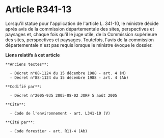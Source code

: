 # Article R341-13

Lorsqu'il statue pour l'application de l'article L. 341-10, le ministre décide après avis de la commission départementale des
sites, perspectives et paysages et, chaque fois qu'il le juge utile, de la Commission supérieure des sites, perspectives et
paysages. Toutefois, l'avis de la commission départementale n'est pas requis lorsque le ministre évoque le dossier.

**Liens relatifs à cet article**

	**Anciens textes**:

	  - Décret n°88-1124 du 15 décembre 1988 - art. 4 (M)
	  - Décret n°88-1124 du 15 décembre 1988 - art. 4 (Ab)

	**Codifié par**:

	  - Décret n°2005-935 2005-08-02 JORF 5 août 2005

	**Cite**:

	  - Code de l'environnement - art. L341-10 (V)

	**Cité par**:

	  - Code forestier - art. R11-4 (Ab)
